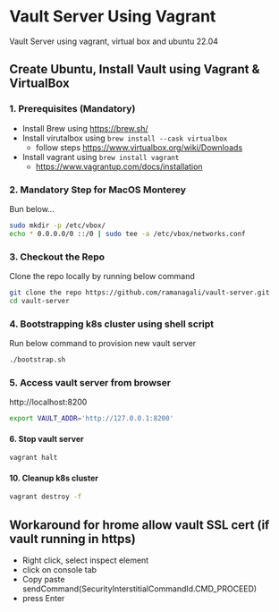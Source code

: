 # Vault Server Using Vagrant

Vault Server using vagrant, virtual box and ubuntu 22.04

## Create Ubuntu, Install Vault using Vagrant & VirtualBox

### 1. Prerequisites (Mandatory)
* Install Brew using https://brew.sh/
* Install virutalbox using `brew install --cask virtualbox`         
  * follow steps https://www.virtualbox.org/wiki/Downloads
* Install vagrant using `brew install vagrant`
  * https://www.vagrantup.com/docs/installation

### 2. Mandatory Step for MacOS Monterey
Bun below...
```sh
sudo mkdir -p /etc/vbox/
echo * 0.0.0.0/0 ::/0 | sudo tee -a /etc/vbox/networks.conf
```

### 3. Checkout the Repo
Clone the repo locally by running below command 
  
```sh 
git clone the repo https://github.com/ramanagali/vault-server.git
cd vault-server
```

### 4. Bootstrapping k8s cluster using shell script
Run below command to provision new vault server

```sh
./bootstrap.sh
```

### 5. Access vault server from browser

http://localhost:8200

```sh
export VAULT_ADDR='http://127.0.0.1:8200'
```

#### 6. Stop vault server

```sh
vagrant halt
```

#### 10. Cleanup k8s cluster
```sh
vagrant destroy -f
```


## Workaround for hrome allow vault SSL cert (if vault running in https)

- Right click, select inspect element
- click on console tab
- Copy paste sendCommand(SecurityInterstitialCommandId.CMD_PROCEED) 
- press Enter

